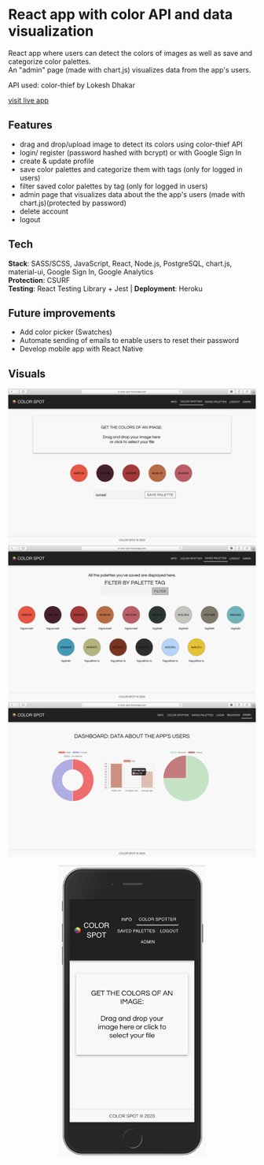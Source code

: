 # React app with color API and data visualization

React app where users can detect the colors of images as well as save and categorize color palettes. <br />
An "admin" page (made with chart.js) visualizes data from the app's users. <br />

API used: color-thief by Lokesh Dhakar

[visit live app](https://color-spot.herokuapp.com)

## Features

-   drag and drop/upload image to detect its colors using color-thief API
    <br />
-   login/ register (password hashed with bcrypt) or with Google Sign In
    <br />
-   create & update profile
    <br />
-   save color palettes and categorize them with tags (only for logged in users)
    <br />
-   filter saved color palettes by tag (only for logged in users)
    <br />
-   admin page that visualizes data about the the app's users (made with chart.js)(protected by password)
    <br />
-   delete account
    <br />
-   logout

## Tech

**Stack**: SASS/SCSS, JavaScript, React, Node.js, PostgreSQL, chart.js, material-ui, Google Sign In, Google Analytics<br />
**Protection**: CSURF <br />
**Testing**: React Testing Library + Jest | **Deployment**: Heroku

## Future improvements

-   Add color picker (Swatches)
-   Automate sending of emails to enable users to reset their password
-   Develop mobile app with React Native

## Visuals

![screenshot](readMe/screenshot_1.png)
<br />
![screenshot](readMe/screenshot_2.png)
<br />
![screenshot](readMe/screenshot_3.png)
<br/>

<p align="center">
<img width="300" height="595" src="readMe/mobile.png">
</p>
